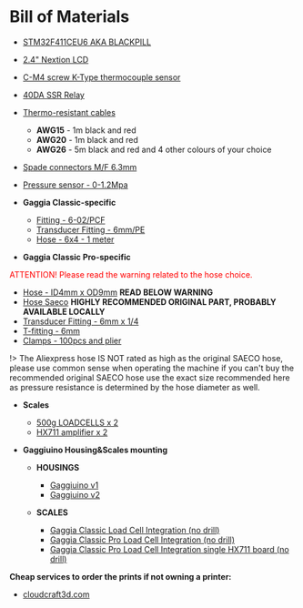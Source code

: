# Bill of Materials

  * [STM32F411CEU6 AKA BLACKPILL](https://www.digikey.co.uk/en/products/detail/adafruit-industries-llc/4877/13922051)
  * [2.4" Nextion LCD](https://bit.ly/3CAUzPj)
  * [C-M4 screw K-Type thermocouple sensor](https://www.aliexpress.com/item/32842805668.html)
  * [40DA SSR Relay](https://www.aliexpress.com/item/4000045425145.html)
  * [Thermo-resistant cables](https://bit.ly/3tjSQbI)
    * **AWG15** - 1m black and red 
    * **AWG20** - 1m black and red
    * **AWG26** - 5m black and red and 4 other colours of your choice
  * [Spade connectors M/F 6.3mm](https://bit.ly/2Sjrkhu)
  * [Pressure sensor - 0-1.2Mpa](https://www.aliexpress.com/item/4000756631924.html)

* **Gaggia Classic-specific**

  * [Fitting - 6-02/PCF ](https://www.aliexpress.com/item/4001338642124.html)
  * [Transducer Fitting - 6mm/PE](https://www.aliexpress.com/item/4001338085412.html)
  * [Hose - 6x4 - 1 meter](https://www.aliexpress.com/item/4000383354010.html)

* **Gaggia Classic Pro-specific**
<div style='color: red'>ATTENTION! Please read the warning related to the hose choice.</div>

  * [Hose - ID4mm x OD9mm](https://www.aliexpress.com/item/1005001729453617.html) **READ BELOW WARNING**
  * [Hose Saeco](https://www.ebay.co.uk/itm/115431428020) **HIGHLY RECOMMENDED ORIGINAL PART, PROBABLY AVAILABLE LOCALLY**
  * [Transducer Fitting - 6mm x 1/4](https://www.aliexpress.com/item/33059380672.html)
  * [T-fitting - 6mm](https://www.aliexpress.com/item/1005002749996345.html)
  * [Clamps - 100pcs and plier](https://www.aliexpress.com/item/1005003341137707.html) 

!> The Aliexpress hose IS NOT rated as high as the original SAECO hose, please use common sense when operating the machine if you can't buy the recommended original SAECO hose use the exact size recommended here as pressure resistance is determined by the hose diameter as well.

* **Scales**
  * [500g LOADCELLS x 2](https://www.aliexpress.com/item/32670225988.html)
  * [HX711 amplifier x 2](https://www.aliexpress.com/item/32670225988.html)

* **Gaggiuino Housing&Scales mounting**
  * **HOUSINGS**
    * [Gaggiuino v1](https://www.thingiverse.com/thing:4949471)
    * [Gaggiuino v2](https://www.thingiverse.com/thing:5236286)

  * **SCALES**
    * [Gaggia Classic Load Cell Integration (no drill)](https://www.thingiverse.com/thing:5276489)
    * [Gaggia Classic Pro Load Cell Integration (no drill)](https://www.thingiverse.com/thing:5276492)
    * [Gaggia Classic Pro Load Cell Integration single HX711 board (no drill)](https://www.thingiverse.com/thing:5276496)


**Cheap services to order the prints if not owning a printer:**

  * [cloudcraft3d.com](https://craftcloud3d.com/)
